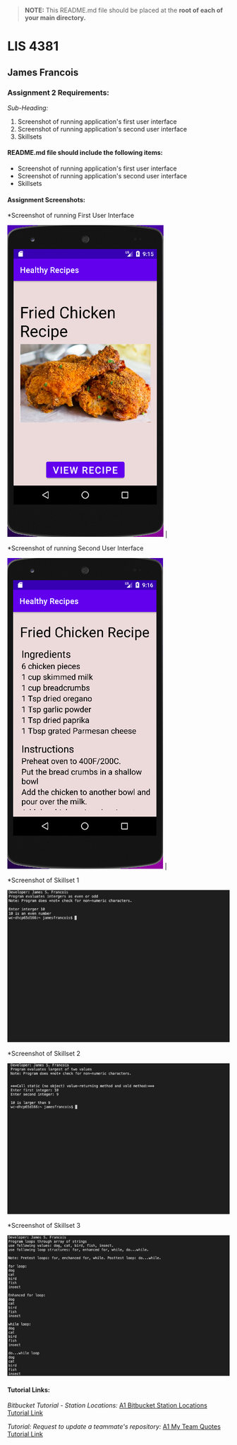 > **NOTE:** This README.md file should be placed at the **root of each of your main directory.**

# LIS 4381 

## James Francois

### Assignment 2 Requirements:

*Sub-Heading:*

1. Screenshot of running application's first user interface
2. Screenshot of running application's second user interface
3. Skillsets

#### README.md file should include the following items:

* Screenshot of running application's first user interface
* Screenshot of running application's second user interface
* Skillsets

#### Assignment Screenshots:

*Screenshot of running First User Interface

![First user interface Screenshot](img/First.png) | 

*Screenshot of running Second User Interface

![Second user interface Screenshot](img/Second.png) |

*Screenshot of Skillset 1 

![Skillset 1: Even or Odd](img/Skillset1.png) 

*Screenshot of Skillset 2 

![Skillset 2: Largest Number](img/Skillset2.png)

*Screenshot of Skillset 3

![Skillset 3: Arrays & Loops](img/Skillset3.png)


#### Tutorial Links:

*Bitbucket Tutorial - Station Locations:*
[A1 Bitbucket Station Locations Tutorial Link](https://bitbucket.org/username/bitbucketstationlocations/ "Bitbucket Station Locations")

*Tutorial: Request to update a teammate's repository:*
[A1 My Team Quotes Tutorial Link](https://bitbucket.org/username/myteamquotes/ "My Team Quotes Tutorial")